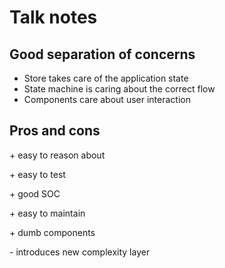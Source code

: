 # Talk notes

## Good separation of concerns

- Store takes care of the application state
- State machine is caring about the correct flow
- Components care about user interaction

## Pros and cons

\+ easy to reason about

\+ easy to test

\+ good SOC

\+ easy to maintain

\+ dumb components

\- introduces new complexity layer
